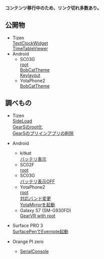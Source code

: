 **コンテンツ移行中のため、リンク切れ多数あり。**


## 公開物

- Tizen  
    [TextClockWidget](Tizen-TextClockWidget)  
    [TimeTableViewer](Tizen-TimeTableViewer)  
- Android  
    - SC03G  
      [root](Android-SC03G-root)  
      [BobCatTheme](Android-SC03G-BobCatTheme)  
      [Keylayout](Android-SC03G-Keylayout)  
    - YotaPhone2  
      [BobCatTheme](Android-YotaPhone2-BobCatTheme)  

## 調べもの

- Tizen  
    [SideLoad](Tizen-SideLoad)  
    [GearSのroot化](Tizen-GearSのroot化)  
    [GearSのプリインアプリの削除](Tizen-GearSのプリインアプリの削除)  
- Android  
    - kitkat  
      [バッテリ表示](Android-Kitkat-バッテリ表示)  
    - SC02F  
      [root](Android-SC02F-root)  
    - SC03G  
      [バッテリ表示OFF](Android-SC03G-バッテリ表示OFF)  
    - YotaPhone2  
      [root](Android-YotaPhone2-root)  
      [対応バンド変更](Android-YotaPhone2-バンド変更)  
      [YotaMirrorを起動](Android-YotaPhone2-YotaMirror)  
    - Galaxy S7 (SM-G930FD)  
      [GearVR with root](Android-S7-GearVR-root)  
- Surface PRO 3  
  [SurfacePenでEvernote起動](SurfacePenでEvernote起動)  

- Orange PI zero  
    - [SerialConsole](OrangePIZero-Serial)
